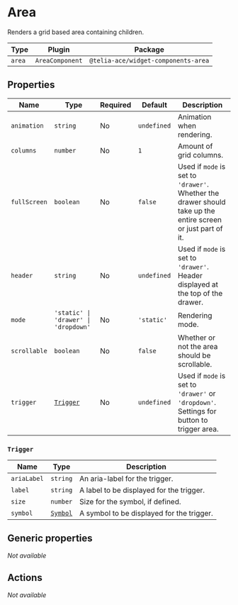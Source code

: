 # Area

Renders a grid based area containing children.

| Type   | Plugin          | Package                             |
| ------ | --------------- | ----------------------------------- |
| `area` | `AreaComponent` | `@telia-ace/widget-components-area` |

## Properties

| Name         | Type                                 | Required | Default     | Description                                                                                                  |
| ------------ | ------------------------------------ | -------- | ----------- | ------------------------------------------------------------------------------------------------------------ |
| `animation`  | `string`                             | No       | `undefined` | Animation when rendering.                                                                                    | ; |
| `columns`    | `number`                             | No       | `1`         | Amount of grid columns.                                                                                      | ; |
| `fullScreen` | `boolean`                            | No       | `false`     | Used if `mode` is set to `'drawer'`. Whether the drawer should take up the entire screen or just part of it. | ; |
| `header`     | `string`                             | No       | `undefined` | Used if `mode` is set to `'drawer'`. Header displayed at the top of the drawer.                              | ; |
| `mode`       | `'static' \| 'drawer' \| 'dropdown'` | No       | `'static'`  | Rendering mode.                                                                                              | ; |
| `scrollable` | `boolean`                            | No       | `false`     | Whether or not the area should be scrollable.                                                                | ; |
| `trigger`    | [`Trigger`](#trigger)                | No       | `undefined` | Used if `mode` is set to `'drawer'` or `'dropdown'`. Settings for button to trigger area.                    | ; |

### `Trigger`

| Name        | Type                                                       | Description                               |
| ----------- | ---------------------------------------------------------- | ----------------------------------------- |
| `ariaLabel` | `string`                                                   | An aria-label for the trigger.            |
| `label`     | `string`                                                   | A label to be displayed for the trigger.  |
| `size`      | `number`                                                   | Size for the symbol, if defined.          |
| `symbol`    | [`Symbol`](/component-reference/generic-properties#symbol) | A symbol to be displayed for the trigger. |

## Generic properties

_Not available_

## Actions

_Not available_
